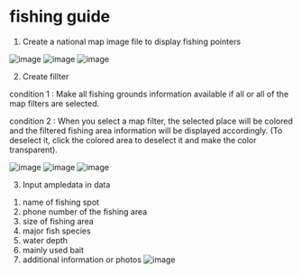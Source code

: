 # fishing guide

1. Create a national map image file to display fishing pointers


![image](https://user-images.githubusercontent.com/102274136/234823920-f5d1b634-f999-4d97-8ad7-067f0399f53b.png)
![image](https://user-images.githubusercontent.com/102274136/234824849-6b0e37cb-905d-4b55-b238-f875d24d961c.png)
![image](https://user-images.githubusercontent.com/102274136/234824868-9a2b5bd8-f03d-43bd-9645-a74c9911e39f.png)


2. Create fillter

  condition 1 : Make all fishing grounds information available if all or all of the map filters are selected.
 
  condition 2 : When you select a map filter, the selected place will be colored and the filtered fishing area information will be displayed accordingly. (To deselect it, click the colored area to deselect it and make the color transparent).
  
  
  ![image](https://user-images.githubusercontent.com/102274136/234824754-4113df8b-64b7-4e39-b097-53e0196eb855.png)
  ![image](https://user-images.githubusercontent.com/102274136/234824784-d62e9abc-d5d8-40e2-a60f-2744672c801e.png)
  ![image](https://user-images.githubusercontent.com/102274136/234824800-7d2eb576-de84-4106-9323-06ee8a6ac590.png)


  
3. Input ampledata
  in data
  1) name of fishing spot
  2) phone number of the fishing area
  3) size of fishing area
  4) major fish species
  5) water depth
  6) mainly used bait
  7) additional information or photos
  ![image](https://user-images.githubusercontent.com/102274136/234825575-66f86d78-3be8-4f0f-b188-3158dc5f2338.png)
